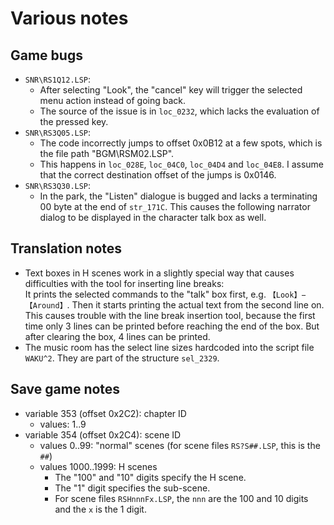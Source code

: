 # Various notes

## Game bugs

- `SNR\RS1Q12.LSP`:
  - After selecting "Look", the "cancel" key will trigger the selected menu action instead of going back.
  - The source of the issue is in `loc_0232`, which lacks the evaluation of the pressed key.
- `SNR\RS3Q05.LSP`:
  - The code incorrectly jumps to offset 0x0B12 at a few spots, which is the file path "BGM\\RSM02.LSP".
  - This happens in `loc_028E`, `loc_04C0`, `loc_04D4` and `loc_04E8`. I assume that the correct destination offset of the jumps is 0x0146.
- `SNR\RS3Q30.LSP`:
  - In the park, the "Listen" dialogue is bugged and lacks a terminating 00 byte at the end of `str_171C`.
    This causes the following narrator dialog to be displayed in the character talk box as well.

## Translation notes

- Text boxes in H scenes work in a slightly special way that causes difficulties with the tool for inserting line breaks:  
  It prints the selected commands to the "talk" box first, e.g. `【Look】−【Around】`.
  Then it starts printing the actual text from the second line on.  
  This causes trouble with the line break insertion tool, because the first time only 3 lines can be printed before reaching the end of the box.
  But after clearing the box, 4 lines can be printed.
- The music room has the select line sizes hardcoded into the script file `WAKU^2`. They are part of the structure `sel_2329`.

## Save game notes

- variable 353 (offset 0x2C2): chapter ID
  - values: 1..9
- variable 354 (offset 0x2C4): scene ID
  - values 0..99: "normal" scenes (for scene files `RS?S##.LSP`, this is the `##`)
  - values 1000..1999: H scenes
    - The "100" and "10" digits specify the H scene.
    - The "1" digit specifies the sub-scene.
    - For scene files `RSHnnnFx.LSP`, the `nnn` are the 100 and 10 digits and the `x` is the 1 digit.
